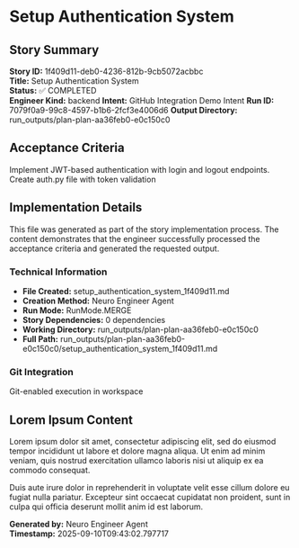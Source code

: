 # Setup Authentication System

## Story Summary
**Story ID:** 1f409d11-deb0-4236-812b-9cb5072acbbc  
**Title:** Setup Authentication System  
**Status:** ✅ COMPLETED  
**Engineer Kind:** backend
**Intent:** GitHub Integration Demo Intent
**Run ID:** 7079f0a9-99c8-4597-b1b6-2fcf3e4006d6
**Output Directory:** run_outputs/plan-plan-aa36feb0-e0c150c0

## Acceptance Criteria
Implement JWT-based authentication with login and logout endpoints. Create auth.py file with token validation

## Implementation Details
This file was generated as part of the story implementation process. The content demonstrates that the engineer successfully processed the acceptance criteria and generated the requested output.

### Technical Information
- **File Created:** setup_authentication_system_1f409d11.md
- **Creation Method:** Neuro Engineer Agent
- **Run Mode:** RunMode.MERGE
- **Story Dependencies:** 0 dependencies
- **Working Directory:** run_outputs/plan-plan-aa36feb0-e0c150c0
- **Full Path:** run_outputs/plan-plan-aa36feb0-e0c150c0/setup_authentication_system_1f409d11.md

### Git Integration
Git-enabled execution in workspace

## Lorem Ipsum Content
Lorem ipsum dolor sit amet, consectetur adipiscing elit, sed do eiusmod tempor incididunt ut labore et dolore magna aliqua. Ut enim ad minim veniam, quis nostrud exercitation ullamco laboris nisi ut aliquip ex ea commodo consequat.

Duis aute irure dolor in reprehenderit in voluptate velit esse cillum dolore eu fugiat nulla pariatur. Excepteur sint occaecat cupidatat non proident, sunt in culpa qui officia deserunt mollit anim id est laborum.

**Generated by:** Neuro Engineer Agent  
**Timestamp:** 2025-09-10T09:43:02.797717
